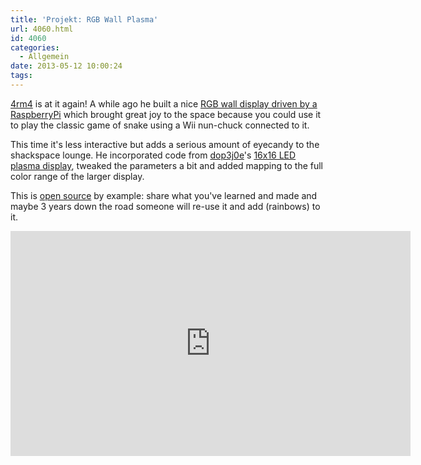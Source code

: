 ```yaml
---
title: 'Projekt: RGB Wall Plasma'
url: 4060.html
id: 4060
categories:
  - Allgemein
date: 2013-05-12 10:00:24
tags:
---
```


[4rm4](https://twitter.com/4rm4) is at it again! A while ago he built a nice [RGB wall display driven by a RaspberryPi](https://blog.shackspace.de/?p=3826) which brought great joy to the space because you could use it to play the classic game of snake using a Wii nun-chuck connected to it.

This time it's less interactive but adds a serious amount of eyecandy to the shackspace lounge. He incorporated code from [dop3j0e](https://twitter.com/dop3j0e)'s [16x16 LED plasma display](https://blog.shackspace.de/?p=1815), tweaked the parameters a bit and added mapping to the full color range of the larger display.

This is [open source](http://en.wikipedia.org/wiki/Open_source) by example: share what you've learned and made and maybe 3 years down the road someone will re-use it and add (rainbows) to it.

<iframe src="https://www.youtube.com/embed/DfpzwB6UX38?feature=player_detailpage" height="360" width="640" allowfullscreen="" frameborder="0"></iframe>